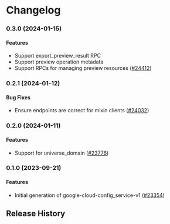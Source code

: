 # Changelog

### 0.3.0 (2024-01-15)

#### Features

* Support export_preview_result RPC 
* Support preview operation metadata 
* Support RPCs for managing preview resources ([#24412](https://github.com/googleapis/google-cloud-ruby/issues/24412)) 

### 0.2.1 (2024-01-12)

#### Bug Fixes

* Ensure endpoints are correct for mixin clients ([#24032](https://github.com/googleapis/google-cloud-ruby/issues/24032)) 

### 0.2.0 (2024-01-11)

#### Features

* Support for universe_domain ([#23776](https://github.com/googleapis/google-cloud-ruby/issues/23776)) 

### 0.1.0 (2023-09-21)

#### Features

* Initial generation of google-cloud-config_service-v1 ([#23354](https://github.com/googleapis/google-cloud-ruby/issues/23354)) 

## Release History
